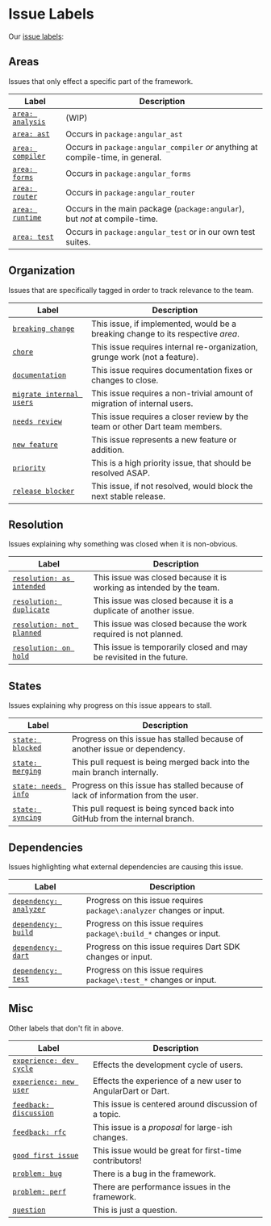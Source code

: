 # Issue Labels


Our [issue labels](https://github.com/dart-lang/angular/labels):

## Areas

Issues that only effect a specific part of the framework.

| Label                  | Description                                         |
| ---------------------- | --------------------------------------------------- |
| [`area: analysis`][a1] | (WIP)                                               |
| [`area: ast`][a2]      | Occurs in `package:angular_ast`                     |
| [`area: compiler`][a3] | Occurs in `package:angular_compiler` _or_ anything at compile-time, in general. |
| [`area: forms`][a4]    | Occurs in `package:angular_forms`                   |
| [`area: router`][a5]   | Occurs in `package:angular_router`                  |
| [`area: runtime`][a6]  | Occurs in the main package (`package:angular`), but _not_ at compile-time. |
| [`area: test`][a7]     | Occurs in `package:angular_test` or in our own test suites. |

[a1]: https://github.com/dart-lang/angular/labels/area%3A%20analysis
[a2]: https://github.com/dart-lang/angular/labels/area%3A%20ast
[a3]: https://github.com/dart-lang/angular/labels/area%3A%20compiler
[a4]: https://github.com/dart-lang/angular/labels/area%3A%20forms
[a5]: https://github.com/dart-lang/angular/labels/area%3A%20router
[a6]: https://github.com/dart-lang/angular/labels/area%3A%20runtime
[a7]: https://github.com/dart-lang/angular/labels/area%3A%20test

## Organization

Issues that are specifically tagged in order to track relevance to the team.

| Label                          | Description                                 |
| ------------------------------ | ------------------------------------------- |
| [`breaking change`][o1]        | This issue, if implemented, would be a breaking change to its respective _area_. |
| [`chore`][o2]                  | This issue requires internal re-organization, grunge work (not a feature). |
| [`documentation`][o3]          | This issue requires documentation fixes or changes to close. |
| [`migrate internal users`][o4] | This issue requires a non-trivial amount of migration of internal users. |
| [`needs review`][o5]           | This issue requires a closer review by the team or other Dart team members. |
| [`new feature`][o6]            | This issue represents a new feature or addition. |
| [`priority`][o7]               | This is a high priority issue, that should be resolved ASAP. |
| [`release blocker`][o8]        | This issue, if not resolved, would block the next stable release. |

[o1]: https://github.com/dart-lang/angular/labels/%E2%9B%91%20breaking%20change
[o2]: https://github.com/dart-lang/angular/labels/%E2%99%BB%EF%B8%8F%20%20%20chore
[o3]: https://github.com/dart-lang/angular/labels/%E2%9C%8F%20documentation
[o4]: https://github.com/dart-lang/angular/labels/%E2%98%95%20migrate%20internal%20users
[o5]: https://github.com/dart-lang/angular/labels/%E2%9C%8D%EF%B8%8F%20%20needs%20review
[o6]: https://github.com/dart-lang/angular/labels/%E2%9A%A1new%20feature
[o7]: https://github.com/dart-lang/angular/labels/%E2%9A%A0%20PRIORITY
[o8]: https://github.com/dart-lang/angular/labels/%E2%98%A0%EF%B8%8F%20%20release%20blocker

## Resolution

Issues explaining why something was closed when it is non-obvious.

| Label                           | Description                              |
| ------------------------------- | ---------------------------------------- |
| [`resolution: as intended`][r1] | This issue was closed because it is working as intended by the team. |
| [`resolution: duplicate`][r2]   | This issue was closed because it is a duplicate of another issue. |
| [`resolution: not planned`][r3] | This issue was closed because the work required is not planned. |
| [`resolution: on hold`][r4]     | This issue is temporarily closed and may be revisited in the future. |

[r1]: https://github.com/dart-lang/angular/labels/resolution%3A%20as%20intended
[r2]: https://github.com/dart-lang/angular/labels/resolution%3A%20duplicate
[r3]: https://github.com/dart-lang/angular/labels/resolution%3A%20not%20planned
[r4]: https://github.com/dart-lang/angular/labels/resolution%3A%20on%20hold

## States

Issues explaining why progress on this issue appears to stall.

| Label                     | Description                                     |
| ------------------------- | ----------------------------------------------- |
| [`state: blocked`][s1]    | Progress on this issue has stalled because of another issue or dependency. |
| [`state: merging`][s2]    | This pull request is being merged back into the main branch internally. |
| [`state: needs info`][s3] | Progress on this issue has stalled because of lack of information from the user. |
| [`state: syncing`][s4]    | This pull request is being synced back into GitHub from the internal branch. |

[s1]: https://github.com/dart-lang/angular/labels/%E2%9B%94%20state%3A%20blocked
[s2]: https://github.com/dart-lang/angular/labels/%E2%A4%B5%20state%3A%20merging
[s3]: https://github.com/dart-lang/angular/labels/%E2%9B%B3%20state%3A%20needs%20info
[s4]: https://github.com/dart-lang/angular/labels/%E2%8C%9B%20state%3A%20syncing

## Dependencies

Issues highlighting what external dependencies are causing this issue.

| Label                        | Description                              |
| ---------------------------- | ---------------------------------------- |
| [`dependency: analyzer`][d1] | Progress on this issue requires `package\:analyzer` changes or input. |
| [`dependency: build`][d2]    | Progress on this issue requires `package\:build_*` changes or input. |
| [`dependency: dart`][d3]     | Progress on this issue requires Dart SDK changes or input. |
| [`dependency: test`][d4]     | Progress on this issue requires `package\:test_*` changes or input. |

[d1]: https://github.com/dart-lang/angular/labels/%E2%9C%89%20dependency%3A%20analyzer
[d2]: https://github.com/dart-lang/angular/labels/%E2%9C%89%20dependency%3A%20build
[d3]: https://github.com/dart-lang/angular/labels/%E2%9C%89%20dependency%3A%20dart
[d4]: https://github.com/dart-lang/angular/labels/%E2%9C%89%20dependency%3A%20test

## Misc

Other labels that don't fit in above.

| Label                         | Description                                 |
| ----------------------------- | ------------------------------------------- |
| [`experience: dev cycle`][m1] | Effects the development cycle of users.     |
| [`experience: new user`][m2]  | Effects the experience of a new user to AngularDart or Dart. |
| [`feedback: discussion`][m3]  | This issue is centered around discussion of a topic. |
| [`feedback: rfc`][m4]         | This issue is a _proposal_ for large-ish changes. |
| [`good first issue`][m5]      | This issue would be great for first-time contributors! |
| [`problem: bug`][m6]          | There is a bug in the framework.            |
| [`problem: perf`][m7]         | There are performance issues in the framework. |
| [`question`][m8]              | This is just a question.                    |

[m1]: https://github.com/dart-lang/angular/labels/%E2%9B%88%20experience%3A%20dev%20cycle
[m2]: https://github.com/dart-lang/angular/labels/%E2%9B%88%20experience%3A%20new%20user
[m3]: https://github.com/dart-lang/angular/labels/%E2%9B%B9%20feedback%3A%20discussion
[m4]: https://github.com/dart-lang/angular/labels/%E2%9B%B9%20feedback%3A%20rfc
[m5]: https://github.com/dart-lang/angular/labels/good%20first%20issue
[m6]: https://github.com/dart-lang/angular/labels/%E2%98%84%20problem%3A%20bug
[m7]: https://github.com/dart-lang/angular/labels/%E2%9A%94%20problem%3A%20perf
[m8]: https://github.com/dart-lang/angular/labels/question
